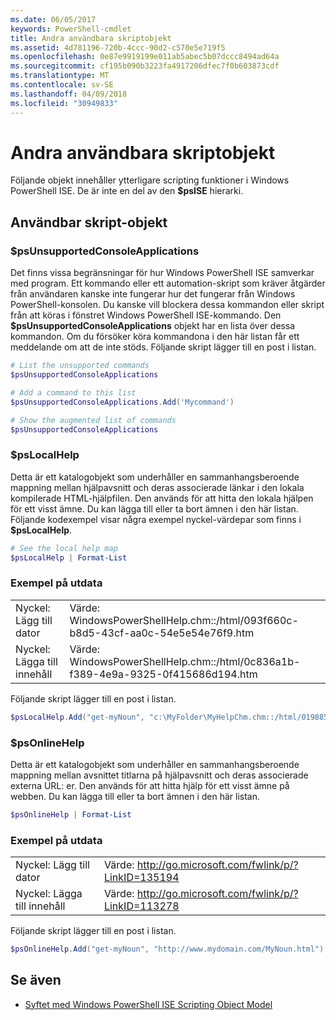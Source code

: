 ```yaml
---
ms.date: 06/05/2017
keywords: PowerShell-cmdlet
title: Andra användbara skriptobjekt
ms.assetid: 4d781196-720b-4ccc-90d2-c570e5e719f5
ms.openlocfilehash: 0e87e9919199e011ab5abec5b07dccc8494ad64a
ms.sourcegitcommit: cf195b090b3223fa4917206dfec7f0b603873cdf
ms.translationtype: MT
ms.contentlocale: sv-SE
ms.lasthandoff: 04/09/2018
ms.locfileid: "30949833"
---
```

# <a name="other-useful-scripting-objects"></a>Andra användbara skriptobjekt

Följande objekt innehåller ytterligare scripting funktioner i Windows PowerShell ISE. De är inte en del av den **$psISE** hierarki.

## <a name="useful-scripting-objects"></a>Användbar skript-objekt

### <a name="psunsupportedconsoleapplications"></a>$psUnsupportedConsoleApplications

Det finns vissa begränsningar för hur Windows PowerShell ISE samverkar med program. Ett kommando eller ett automation-skript som kräver åtgärder från användaren kanske inte fungerar hur det fungerar från Windows PowerShell-konsolen. Du kanske vill blockera dessa kommandon eller skript från att köras i fönstret Windows PowerShell ISE-kommando. Den **$psUnsupportedConsoleApplications** objekt har en lista över dessa kommandon. Om du försöker köra kommandona i den här listan får ett meddelande om att de inte stöds. Följande skript lägger till en post i listan.

```powershell
# List the unsupported commands
$psUnsupportedConsoleApplications

# Add a command to this list
$psUnsupportedConsoleApplications.Add('Mycommand')

# Show the augmented list of commands
$psUnsupportedConsoleApplications
```

### <a name="pslocalhelp"></a>$psLocalHelp

Detta är ett katalogobjekt som underhåller en sammanhangsberoende mappning mellan hjälpavsnitt och deras associerade länkar i den lokala kompilerade HTML-hjälpfilen. Den används för att hitta den lokala hjälpen för ett visst ämne. Du kan lägga till eller ta bort ämnen i den här listan. Följande kodexempel visar några exempel nyckel-värdepar som finns i **$psLocalHelp**.

```powershell
# See the local help map
$psLocalHelp | Format-List
```

### <a name="sample-output"></a>Exempel på utdata

|||
|-|-|
|Nyckel: Lägg till dator|Värde: WindowsPowerShellHelp.chm::/html/093f660c-b8d5-43cf-aa0c-54e5e54e76f9.htm|
|Nyckel: Lägga till innehåll|Värde: WindowsPowerShellHelp.chm::/html/0c836a1b-f389-4e9a-9325-0f415686d194.htm|

Följande skript lägger till en post i listan.

```powershell
$psLocalHelp.Add("get-myNoun", "c:\MyFolder\MyHelpChm.chm::/html/0198854a-1298-57ae-aa0c-87b5e5a84712.htm")
```

### <a name="psonlinehelp"></a>$psOnlineHelp

Detta är ett katalogobjekt som underhåller en sammanhangsberoende mappning mellan avsnittet titlarna på hjälpavsnitt och deras associerade externa URL: er. Den används för att hitta hjälp för ett visst ämne på webben. Du kan lägga till eller ta bort ämnen i den här listan.

```powershell
$psOnlineHelp | Format-List
```

### <a name="sample-output"></a>Exempel på utdata

|||
|-|-|
|Nyckel: Lägg till dator|Värde: http://go.microsoft.com/fwlink/p/?LinkID=135194|
|Nyckel: Lägga till innehåll|Värde: http://go.microsoft.com/fwlink/p/?LinkID=113278|

 Följande skript lägger till en post i listan.

```powershell
$psOnlineHelp.Add("get-myNoun", "http://www.mydomain.com/MyNoun.html")
```

## <a name="see-also"></a>Se även

- [Syftet med Windows PowerShell ISE Scripting Object Model](../../core-powershell/ise/Purpose-of-the-Windows-PowerShell-ISE-Scripting-Object-Model.md)